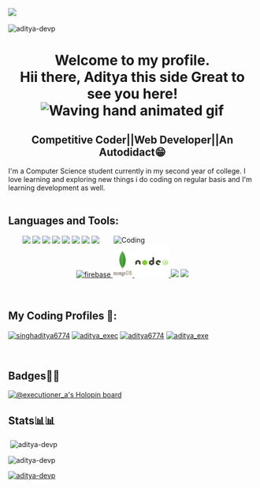 <img src=https://camo.githubusercontent.com/f7894ccfe5f969fc2ef0c0023ae611e88da80b9381f0b90360d58b158d27593b/68747470733a2f2f692e696d6775722e636f6d2f344153616679302e706e67>
<p align="left"> <img src="https://komarev.com/ghpvc/?username=aditya-devp&label=Profile%20views&color=0e75b6&style=flat" alt="aditya-devp" /> </p>
<h1 align="center">Welcome to my profile.<br>
Hii there, Aditya this side Great to see you here!<img src="https://raw.githubusercontent.com/Rishabh2804/Rishabh2804/master/Resources/wave.gif" height="50" alt="Waving hand animated gif"</h1>
<h2 align="Center">Competitive Coder||Web Developer||An Autodidact😁</h2>
<!-- <img align="left" alt= "Coding" width="300" src="https://camo.githubusercontent.com/ce3a4e7a6ec90f401d6dfd4865da0cc60f0647ee1dec12eb62550e489346f825/68747470733a2f2f7777772e636f6465636f726e6572732e636f6d2f77702d636f6e74656e742f75706c6f6164732f323031382f30352f73656e696f722d66726f6e742d656e642d646576656c6f7065722d6f70656e696e67732d312e676966"/><br> -->
I'm a Computer Science student currently in my second year of college.
I love learning and exploring new things i do coding on regular basis and I'm learning development as well. 
<br><br>
  
  <h2> Languages and Tools:</h2>
 <img align="right" alt= "Coding" width="290" src="https://camo.githubusercontent.com/e20822b4282c07ffd010cd05f855a6561d3b62358ca9e607e4901288dd748fcb/68747470733a2f2f63646e2e6472696262626c652e636f6d2f75736572732f323133313939332f73637265656e73686f74732f343934383733362f74686f75676874776f726b732d6769665f6472696262626c652e676966 "/>
<p align="center">
<img src=https://img.icons8.com/color/344/c-plus-plus-logo.png height="55"/>
<img src=https://img.icons8.com/color/344/java-coffee-cup-logo--v1.png height="55"/>
<img src=https://img.icons8.com/stickers/344/python.png height="55"/>
<img src=https://img.icons8.com/color/344/html-5--v1.png height="55"/>
<img src=https://img.icons8.com/fluency/344/css3.png height="55"/>
<img src=https://img.icons8.com/color/344/javascript--v1.png height="55"/>
<img src=https://img.icons8.com/fluency/344/my-sql.png height="55"/>
<img src=https://img.icons8.com/plasticine/344/react.png height="55"/>
<a href="https://firebase.google.com/" target="_blank" rel="noreferrer"> <img src="https://www.vectorlogo.zone/logos/firebase/firebase-icon.svg" alt="firebase" width="50" height="55"/> </a>
<a href="https://www.mongodb.com/" target="_blank" rel="noreferrer"> <img src="https://raw.githubusercontent.com/devicons/devicon/master/icons/mongodb/mongodb-original-wordmark.svg" alt="mongodb" width="40" height="55"/> </a>
<a href="https://nodejs.org" target="_blank" rel="noreferrer"> <img src="https://raw.githubusercontent.com/devicons/devicon/master/icons/nodejs/nodejs-original-wordmark.svg" alt="nodejs" width="70" height="65"/> </a>
<img src="https://img.shields.io/badge/VS%20Code-007ACC.svg?&style=for-the-badge&logo=visual-studio-code&logoColor=white" height="55"/>
<img src="https://img.shields.io/badge/-Git-black?&style=for-the-badge&logo=git" height="55"/><br>
  <br><br>
  <h2 align="left">My Coding Profiles 👀:</h2>
<p align="left">
<!-- <a href="https://linkedin.com/in/aditya-singh-97396a21a" target="blank"><img align="center" src="https://raw.githubusercontent.com/rahuldkjain/github-profile-readme-generator/master/src/images/icons/Social/linked-in-alt.svg" alt="adityasingh" height="40" width="60" /></a>
  <a href="https://twitter.com/adityas48654968" target="blank"><img align="center" src="https://raw.githubusercontent.com/rahuldkjain/github-profile-readme-generator/master/src/images/icons/Social/twitter.svg" alt="adityas48654968" height="30" width="60" /></a> -->
 <a href="https://www.hackerrank.com/singhaditya6774" target="blank"><img align="center" src="https://raw.githubusercontent.com/rahuldkjain/github-profile-readme-generator/master/src/images/icons/Social/hackerrank.svg" alt="singhaditya6774" height="30" width="40" /></a>
 <a href="https://www.leetcode.com/aditya_exec" target="blank"><img align="center" src="https://raw.githubusercontent.com/rahuldkjain/github-profile-readme-generator/master/src/images/icons/Social/leet-code.svg" alt="aditya_exec" height="40" width="65" /></a>
<a href="https://auth.geeksforgeeks.org/user/aditya6774" target="blank"><img align="center" src="https://raw.githubusercontent.com/rahuldkjain/github-profile-readme-generator/master/src/images/icons/Social/geeks-for-geeks.svg" alt="aditya6774" height="30" width="75" /></a>
  <a href="https://codeforces.com/profile/aditya_exe" target="blank"><img align="center" src="https://raw.githubusercontent.com/rahuldkjain/github-profile-readme-generator/master/src/images/icons/Social/codeforces.svg" alt="aditya_exe" height="30" width="65" /></a>
  
</p>
<br>

<h2>Badges🏅🏅</h2>

[![@executioner_a's Holopin board ](https://holopin.me/executioner_a)](https://holopin.io/@executioner_a)

<h2>Stats📊📊</h2>
  <p>&nbsp;<img align="center" src="https://github-readme-stats.vercel.app/api?username=aditya-devp&show_icons=true&theme=merko&locale=en" alt="aditya-devp"/></p>
<p><img align="center" src="https://github-readme-streak-stats.herokuapp.com/?user=aditya-devp&&theme=tokyonight" alt="aditya-devp" /></p>
  
  <p align="left"> <a href="https://github.com/ryo-ma/github-profile-trophy"><img src="https://github-profile-trophy.vercel.app/?username=aditya-devp&theme=radical" alt="aditya-devp" /></a> </p>

<!---
Aditya-devp/Aditya-devp is a ✨ special ✨ repository because its `README.md` (this file) appears on your GitHub profile.
You can click the Preview link to take a look at your changes.
--->
